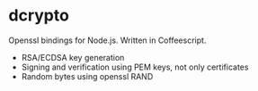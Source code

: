 dcrypto
=======

Openssl bindings for Node.js. Written in Coffeescript.

* RSA/ECDSA key generation
* Signing and verification using PEM keys, not only certificates
* Random bytes using openssl RAND

